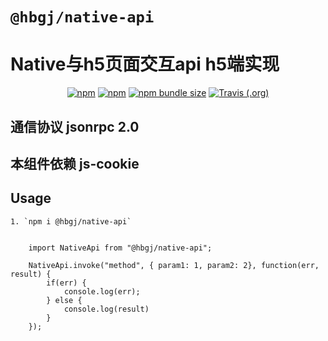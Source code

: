 # `@hbgj/native-api`


# Native与h5页面交互api h5端实现  

<p align="center">
    <a href="https://www.npmjs.com/package/@hbgj/native-api"><img alt="npm" src="https://img.shields.io/npm/v/@hbgj/native-api.svg"></a>
    <a href="https://www.npmjs.com/package/@hbgj/native-api"><img alt="npm" src="https://img.shields.io/npm/dt/@hbgj/native-api.svg?style=flat-square"></a>
    <a href="https://www.npmjs.com/package/@hbgj/native-api"><img alt="npm bundle size" src="https://img.shields.io/bundlephobia/minzip/@hbgj/native-api.svg?style=flat-square"></a>
    <a href="https://travis-ci.org/huoli-front/hbgj-components"><img alt="Travis (.org)" src="https://img.shields.io/travis/huoli-front/hbgj-components.svg?style=flat-square"></a>
</p>  

## 通信协议 jsonrpc 2.0
## 本组件依赖 js-cookie

## Usage
    1. `npm i @hbgj/native-api`
```ecmascript 6
    
    import NativeApi from "@hbgj/native-api";

    NativeApi.invoke("method", { param1: 1, param2: 2}, function(err, result) {
        if(err) {
            console.log(err);
        } else {
            console.log(result)
        }
    });
```
